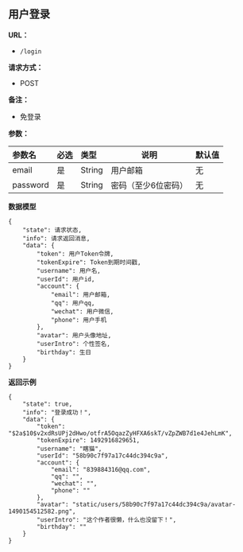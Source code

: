 ## 用户登录

**URL：** 
- ` /login `
  
**请求方式：**
- POST

**备注：**
- 免登录

**参数：** 

|参数名|必选|类型|说明|默认值|
|:----    |:---|:----- |-----   |------  |
|email |是  |String |用户邮箱   |无 |
|password |是  |String |密码（至少6位密码）   |无 |

 **数据模型**

``` 
{
    "state": 请求状态,
    "info": 请求返回消息,
    "data": {
        "token": 用户Token令牌,
        "tokenExpire": Token到期时间戳,
        "username": 用户名,
        "userId": 用户id,
        "account": {
            "email": 用户邮箱,
            "qq": 用户qq,
            "wechat": 用户微信,
            "phone": 用户手机
        },
        "avatar": 用户头像地址,
        "userIntro": 个性签名,
        "birthday": 生日
    }
}
```

 **返回示例**

``` 
{
    "state": true,
    "info": "登录成功！",
    "data": {
        "token": "$2a$10$v2xdRsUPj2dHwo/otfrA5OqazZyHFXA6skT/vZpZWB7d1e4JehLmK",
        "tokenExpire": 1492916829651,
        "username": "瞎猫",
        "userId": "58b90c7f97a17c44dc394c9a",
        "account": {
            "email": "839884316@qq.com",
            "qq": "",
            "wechat": "",
            "phone": ""
        },
        "avatar": "static/users/58b90c7f97a17c44dc394c9a/avatar-1490154512582.png",
        "userIntro": "这个作者很懒，什么也没留下！",
        "birthday": ""
    }
}
```



